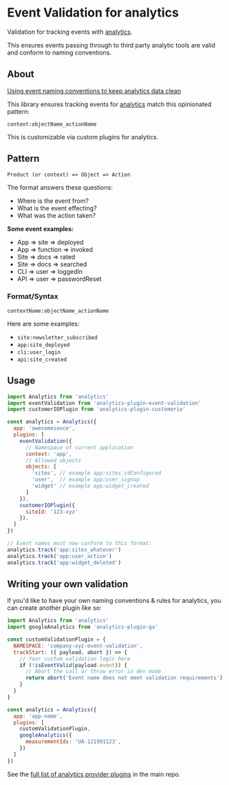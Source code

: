 # Event Validation for analytics

Validation for tracking events with [analytics](https://npmjs.com/package/analytics).

This ensures events passing through to third party analytic tools are valid and conform to naming conventions.

## About

[Using event naming conventions to keep analytics data clean](https://davidwells.io/blog/clean-analytics)

This library ensures tracking events for [analytics](https://npmjs.com/package/analytics) match this opinionated pattern:

```
context:objectName_actionName
```

This is customizable via custom plugins for analytics.

## Pattern

`Product (or context) => Object => Action`

The format answers these questions:

- Where is the event from?
- What is the event effecting?
- What was the action taken?

**Some event examples:**

- App => site => deployed
- App => function => invoked
- Site => docs => rated
- Site => docs => searched
- CLI => user => loggedIn
- API => user => passwordReset

### Format/Syntax

```
contextName:objectName_actionName
```

Here are some examples:

- `site:newsletter_subscribed`
- `app:site_deployed`
- `cli:user_login`
- `api:site_created`

## Usage

```js
import Analytics from 'analytics'
import eventValidation from 'analytics-plugin-event-validation'
import customerIOPlugin from 'analytics-plugin-customerio'

const analytics = Analytics({
  app: 'awesomesauce',
  plugins: [
    eventValidation({
      // Namespace of current application
      context: 'app',
      // Allowed objects
      objects: [
        'sites', // example app:sites_cdConfigured
        'user',  // example app:user_signup
        'widget' // example app:widget_created
      ]
    }),
    customerIOPlugin({
      siteId: '123-xyz'
    }),
  ]
})

// Event names must now conform to this format:
analytics.track('app:sites_whatever')
analytics.track('app:user_action')
analytics.track('app:widget_deleted')
```

## Writing your own validation

If you'd like to have your own naming conventions & rules for analytics, you can create another plugin like so:

```js
import Analytics from 'analytics'
import googleAnalytics from 'analytics-plugin-ga'

const customValidationPlugin = {
  NAMESPACE: 'company-xyz-event-validation',
  trackStart: ({ payload, abort }) => {
    // Your custom validation logic here
    if (!isEventValid(payload.event)) {
      // Abort the call or throw error in dev mode
      return abort('Event name does not meet validation requirements')
    }
  }
}

const analytics = Analytics({
  app: 'app-name',
  plugins: [
    customValidationPlugin,
    googleAnalytics({
      measurementIds: 'UA-121991123',
    })
  ]
})
```

See the [full list of analytics provider plugins](https://github.com/DavidWells/analytics#current-plugins) in the main repo.
